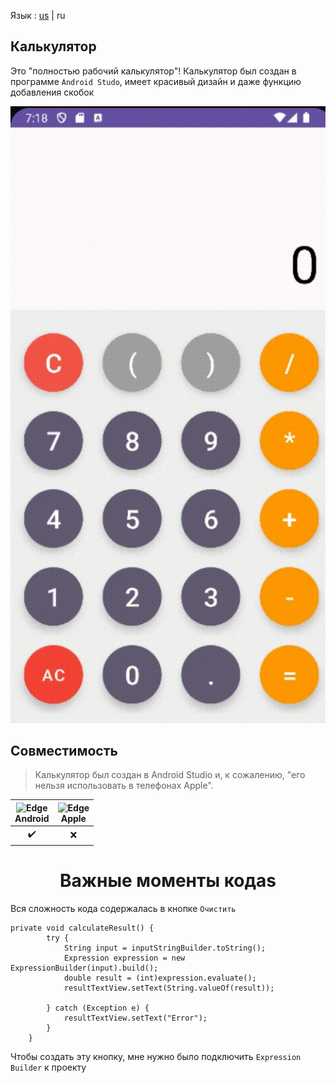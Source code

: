 Язык : [us](./README.md) | ru

## Калькулятор
Это "полностью рабочий калькулятор"! Калькулятор был создан в программе `Android Studo`, имеет красивый дизайн и даже функцию добавления скобок

![Gif](gif.gif) 

 ## Совместимость

> Калькулятор был создан в Android Studio и, к сожалению, "его нельзя использовать в телефонах Apple".

| <img src="https://upload.wikimedia.org/wikipedia/commons/thumb/d/d7/Android_robot.svg/800px-Android_robot.svg.png_48x48.png" alt="Edge" width="45px" height="50px" /></br>Android | <img src="https://upload.wikimedia.org/wikipedia/commons/thumb/1/1b/Apple_logo_grey.svg/1724px-Apple_logo_grey.svg.png" alt="Edge" width="45px" height="50px" /></br>Apple |
:-------:|:-------:|
|    ✔️  |    ❌  |

<h1 align="center">Важные моменты кодаs</h1> 

Вся сложность кода содержалась в кнопке `Очистить`

```
private void calculateResult() {
        try {
            String input = inputStringBuilder.toString();
            Expression expression = new ExpressionBuilder(input).build();
            double result = (int)expression.evaluate();
            resultTextView.setText(String.valueOf(result));

        } catch (Exception e) {
            resultTextView.setText("Error");
        }
    }
```
Чтобы создать эту кнопку, мне нужно было подключить `Expression Builder` к проекту
